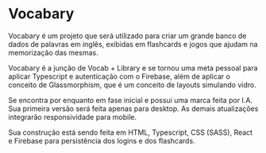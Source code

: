 # Vocabary

Vocabary é um projeto que será utilizado para criar um grande banco de dados de palavras em inglês, exibidas em flashcards e jogos que ajudam na memorização das mesmas.

Vocabary é a junção de Vocab + Library e se tornou uma meta pessoal para aplicar Typescript e autenticação com o Firebase, além de aplicar o conceito de Glassmorphism, que é um conceito de layouts simulando vidro.

Se encontra por enquanto em fase inicial e possui uma marca feita por I.A. Sua primeira versão será feita apenas para desktop. As demais atualizações integrarão responsividade para mobile.

Sua construção está sendo feita em HTML, Typescript, CSS (SASS), React e Firebase para persistência dos logins e dos flashcards.
